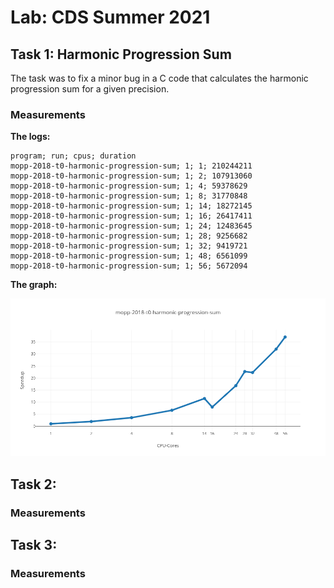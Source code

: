 # Lab: CDS Summer 2021

## Task 1: Harmonic Progression Sum

The task was to fix a minor bug in a C code that calculates the harmonic progression sum for a given precision.

### Measurements

**The logs:**

```
program; run; cpus; duration
mopp-2018-t0-harmonic-progression-sum; 1; 1; 210244211
mopp-2018-t0-harmonic-progression-sum; 1; 2; 107913060
mopp-2018-t0-harmonic-progression-sum; 1; 4; 59378629
mopp-2018-t0-harmonic-progression-sum; 1; 8; 31770848
mopp-2018-t0-harmonic-progression-sum; 1; 14; 18272145
mopp-2018-t0-harmonic-progression-sum; 1; 16; 26417411
mopp-2018-t0-harmonic-progression-sum; 1; 24; 12483645
mopp-2018-t0-harmonic-progression-sum; 1; 28; 9256682
mopp-2018-t0-harmonic-progression-sum; 1; 32; 9419721
mopp-2018-t0-harmonic-progression-sum; 1; 48; 6561099
mopp-2018-t0-harmonic-progression-sum; 1; 56; 5672094
```

**The graph:**

![Harmonic Progression Sum Performance](plotting/plots/harmonic-progression.png)

## Task 2:

### Measurements

## Task 3:

### Measurements